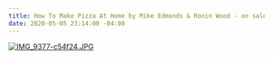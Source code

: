```yaml
---
title: How To Make Pizza At Home by Mike Edmonds & Ronin Wood - on sale now!
date: 2020-05-05 23:14:00 -04:00
---
```


[![IMG_9377-c54f24.JPG](/uploads/IMG_9377-c54f24.JPG)](http://makepizzabook.com)